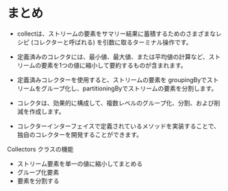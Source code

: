 # まとめ
- collectは、ストリームの要素をサマリー結果に蓄積するためのさまざまなレシピ (コレクターと呼ばれる) を引数に取るターミナル操作です。

- 定義済みのコレクタには、最小値、最大値、または平均値の計算など、ストリームの要素を1つの値に縮小して要約するものが含まれます。

- 定義済みコレクターを使用すると、ストリームの要素を groupingByでストリームをグループ化し、partitioningByでストリームの要素を分割します。

- コレクタは、効果的に構成して、複数レベルのグループ化、分割、および削減を作成します。

- コレクターインターフェイスで定義されているメソッドを実装することで、独自のコレクターを開発することができます。


Collectors クラスの機能
- ストリーム要素を単一の値に縮小してまとめる
- グループ化要素
- 要素を分割する
